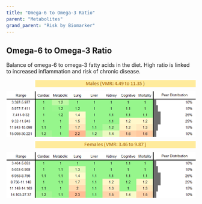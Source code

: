 ```yaml
---
title: "Omega-6 to Omega-3 Ratio"
parent: "Metabolites"
grand_parent: "Risk by Biomarker"
---
```



## Omega-6 to Omega-3 Ratio


Balance of omega-6 to omega-3 fatty acids in the diet. High ratio is linked to increased inflammation and risk of chronic disease.

<div style="display: flex; flex-direction: column; gap: 10px;">

  <img src="/assets/images/vmrbiomarker_omega_6_to_omega_3_ratio__male.png" alt="Omega-6 to Omega-3 Ratio VMR Male" style="margin-left: 15%">
  <img src="/assets/images/rr_omega_6_to_omega_3_ratio__male.png" alt="Omega-6 to Omega-3 Ratio RR Male">

  <img src="/assets/images/vmrbiomarker_omega_6_to_omega_3_ratio__female.png" alt="Omega-6 to Omega-3 Ratio VMR Female" style="margin-left: 15%; ">
  <img src="/assets/images/rr_omega_6_to_omega_3_ratio__female.png" alt="Omega-6 to Omega-3 Ratio RR Female">

</div>



